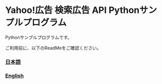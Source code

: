 # Yahoo!広告 検索広告 API Pythonサンプルプログラム

Pythonサンプルプログラムです。

ご利用前に、以下のReadMeをご確認ください。

### [日本語](./README_JA.md)
### [English](./README_EN.md)
